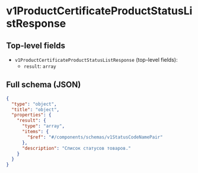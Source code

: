 # v1ProductCertificateProductStatusListResponse

## Top-level fields
- `v1ProductCertificateProductStatusListResponse` (top-level fields):
  - `result`: `array`

## Full schema (JSON)
```json
{
  "type": "object",
  "title": "object",
  "properties": {
    "result": {
      "type": "array",
      "items": {
        "$ref": "#/components/schemas/v1StatusCodeNamePair"
      },
      "description": "Список статусов товаров."
    }
  }
}
```
